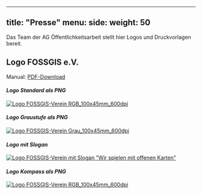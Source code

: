  ---
title: "Presse"
menu:
  side:
    weight: 50
---

Das Team der AG Öffentlichkeitsarbeit stellt hier Logos und Druckvorlagen bereit.

## Logo FOSSGIS e.V.

Manual: [PDF-Download](https://www.fossgis.de/mediawiki/images/5/56/Logo-FOSSGIS-Verein-Manual_2023-12-05.pdf)


#### _Logo Standard als PNG_

[![Logo FOSSGIS-Verein RGB_100x45mm_600dpi](https://www.fossgis.de/mediawiki/images/d/d3/FOSSGIS_Logo_RGB_100x45mm_600dpi.png)](https://www.fossgis.de/mediawiki/images/d/d3/FOSSGIS_Logo_RGB_100x45mm_600dpi.png)

#### _Logo Graustufe als PNG_

[![Logo FOSSGIS-Verein Grau_100x45mm_600dpi](https://www.fossgis.de/mediawiki/images/3/32/FOSSGIS_Logo_RGB_sw1_100x45mm_600dpi.png)](https://www.fossgis.de/mediawiki/images/3/32/FOSSGIS_Logo_RGB_sw1_100x45mm_600dpi.png)

#### _Logo mit Slogan_

[![Logo FOSSGIS-Verein mit Slogan "Wir spielen mit offenen Karten"](https://www.fossgis.de/mediawiki/images/b/b9/FOSSGIS-Logo_Slogan.png)](https://www.fossgis.de/mediawiki/images/b/b9/FOSSGIS-Logo_Slogan.png)


#### _Logo Kompass als PNG_
[![Logo FOSSGIS-Verein RGB_100x45mm_600dpi](https://www.fossgis.de/mediawiki/images/7/79/FossgisKompassRGB_600dpi.png)](https://www.fossgis.de/mediawiki/images/7/79/FossgisKompassRGB_600dpi.png)


